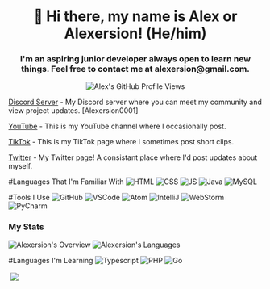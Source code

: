 <h1 align="center">👋 Hi there, my name is Alex or Alexersion! (He/him) </h1>
<h3 align="center"> I'm an aspiring junior developer always open to learn new things. Feel free to contact me at alexersion@gmail.com.</h3>
<p align="center"> <img src="https://komarev.com/ghpvc/?username=alexersion" alt="Alex's GitHub Profile Views"/></p>
<p><a href="https://www.discord.gg/fnsdWnWHeT">Discord Server</a> - My Discord server where you can meet my community and view project updates. [Alexersion0001]</p>
<p><a href="https://www.youtube.com/channel/UC3_OCeMJo8T-hp-xFfyPjYQ/">YouTube</a> - This is my YouTube channel where I occasionally post.</p>
<p><a href="https:/www.tiktok.com/alexersion">TikTok</a> - This is my TikTok page where I sometimes post short clips.</p>
<p><a href="https://www.twitter.com/alexersion">Twitter</a> - My Twitter page! A consistant place where I'd post updates about myself.</p>

#Languages That I'm Familiar With
![HTML](https://img.shields.io/badge/-HTML-007396?style=for-the-badge&logo=html5&logoColor=white)
![CSS](https://img.shields.io/badge/-CSS-007396?style=for-the-badge&logo=css3&logoColor=white)
![JS](https://img.shields.io/badge/-JavaScript-007396?style=for-the-badge&logo=javascript&logoColor=white)
![Java](https://img.shields.io/badge/-Java-007396?style=for-the-badge&logo=java&logoColor=white)
![MySQL](https://img.shields.io/badge/-MySQL-007396?style=for-the-badge&logo=mysql&logoColor=white)

#Tools I Use
![GitHub](https://img.shields.io/badge/-GitHub-007396?style=for-the-badge&logo=github&logoColor=white)
![VSCode](https://img.shields.io/badge/-VSCode-007396?style=for-the-badge&logo=visual-studio-code&logoColor=white)
![Atom](https://img.shields.io/badge/-Atom-007396?style=for-the-badge&logo=atom-idea&logoColor=white)
![IntelliJ](https://img.shields.io/badge/-IntelliJ-007396?style=for-the-badge&logo=intellij-idea&logoColor=white)
![WebStorm](https://img.shields.io/badge/-Webstorm-007396?style=for-the-badge&logo=webstorm-idea&logoColor=white)
![PyCharm](https://img.shields.io/badge/-Pycharm-007396?style=for-the-badge&logo=pycharm-idea&logoColor=white)

### My Stats
![Alexersion's Overview](https://raw.githubusercontent.com/Alexersion/github-stats/master/generated/overview.svg#gh-dark-mode-only)
![Alexersion's Languages](https://raw.githubusercontent.com/Alexersion/github-stats/master/generated/languages.svg#gh-dark-mode-only)

#Languages I'm Learning
![Typescript](https://img.shields.io/badge/-Typescript-007396?style=for-the-badge&logo=typescript&logoColor=white)
![PHP](https://img.shields.io/badge/-PHP-007396?style=for-the-badge&logo=php&logoColor=white)
![Go](https://img.shields.io/badge/-Go-007396?style=for-the-badge&logo=go&logoColor=white)

<p>&nbsp;<a href="https://github.com/ryo-ma/github-profile-trophy"><img align="center" src="https://github-profile-trophy.vercel.app/?username=alexersion&theme=nord"/></a></p>
